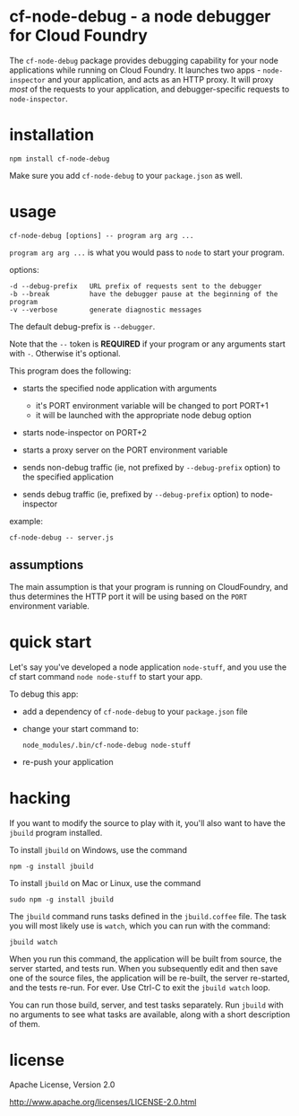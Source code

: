 cf-node-debug - a node debugger for Cloud Foundry
================================================================================

The `cf-node-debug` package provides debugging capability for your node
applications while running on Cloud Foundry.  It launches two apps -
`node-inspector` and your application, and acts as an HTTP proxy.  It will
proxy *most* of the requests to your application, and debugger-specific
requests to `node-inspector`.



installation
================================================================================

    npm install cf-node-debug

Make sure you add `cf-node-debug` to your `package.json` as well.



usage
================================================================================

    cf-node-debug [options] -- program arg arg ...

`program arg arg ...` is what you would pass to `node` to start your program.

options:

    -d --debug-prefix   URL prefix of requests sent to the debugger
    -b --break          have the debugger pause at the beginning of the program
    -v --verbose        generate diagnostic messages

The default debug-prefix is `--debugger`.

Note that the `--` token is **REQUIRED** if your program or any arguments
start with `-`.  Otherwise it's optional.

This program does the following:

- starts the specified node application with arguments
  - it's PORT environment variable will be changed to port PORT+1
  - it will be launched with the appropriate node debug option

- starts node-inspector on PORT+2

- starts a proxy server on the PORT environment variable

- sends non-debug traffic (ie, not prefixed by `--debug-prefix` option) to
  the specified application

- sends debug traffic (ie, prefixed by `--debug-prefix` option) to
  node-inspector

example:

    cf-node-debug -- server.js

assumptions
--------------------------------------------------------------------------------

The main assumption is that your program is running on CloudFoundry, and thus
determines the HTTP port it will be using based on the `PORT` environment
variable.



quick start
================================================================================

Let's say you've developed a node application `node-stuff`, and you use the
cf start command `node node-stuff` to start your app.  

To debug this app:

* add a dependency of `cf-node-debug` to your `package.json` file

* change your start command to:

      node_modules/.bin/cf-node-debug node-stuff

* re-push your application



hacking
================================================================================

If you want to modify the source to play with it, you'll also want to have the
`jbuild` program installed.

To install `jbuild` on Windows, use the command

    npm -g install jbuild

To install `jbuild` on Mac or Linux, use the command

    sudo npm -g install jbuild

The `jbuild` command runs tasks defined in the `jbuild.coffee` file.  The
task you will most likely use is `watch`, which you can run with the
command:

    jbuild watch

When you run this command, the application will be built from source, the server
started, and tests run.  When you subsequently edit and then save one of the
source files, the application will be re-built, the server re-started, and the
tests re-run.  For ever.  Use Ctrl-C to exit the `jbuild watch` loop.

You can run those build, server, and test tasks separately.  Run `jbuild`
with no arguments to see what tasks are available, along with a short
description of them.



license
================================================================================

Apache License, Version 2.0

<http://www.apache.org/licenses/LICENSE-2.0.html>
